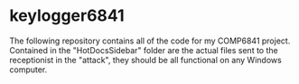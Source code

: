 # keylogger6841

The following repository contains all of the code for my COMP6841 project.
Contained in the "HotDocsSidebar" folder are the actual files sent to the receptionist
in the "attack", they should be all functional on any Windows computer.
